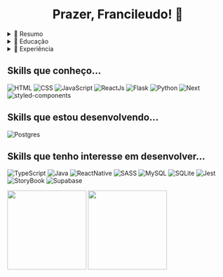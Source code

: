 <h1 align='center'> Prazer, Francileudo! 👋 </h1>

<details>
  <summary>📃 Resumo</summary>
 
 ## Sobre mim
 
 <p>
 Atualmente sou estudante de graduação em Ciência da Computação pela Universidade Estadual da Paraíba, onde aproveito para desenvolver minhas soft skills, como trabalho em equipe, por exemplo. Estudo sobre desenvolvimento web, com foco atual em Frontend, onde estou aprendendo ReactJs e aprofundando conhecimentos em JavaScript, HTML e CSS. Trabalhei de forma voluntária como desenvolvedor Frontend no Projeto Sebastianas.
 </p>

- Hard Skills: HTML, CSS, JavaScript, Git, Github, ReactJs, python
  
- Soft Skills: Estudo Contínuo, Colaboração, Capacidade de Organização
</details>

<details>
  <summary>📃 Educação</summary>
  
 ## Educação
 
 - Programa ONE, turma 3 | Julho 2022 - Janeiro 2023
  
  <p>Participante da turma 3 do Programa ONE da Oracle em parceria com a Alura, no qual desenvolvi o HTMl, CSS, JavaScript e começei a conhecer o Java, SQL e MySQL durante os meses do programa.</p>
  
 - Universidade Estadual da Paraíba | Julho 2021 - o momento
  
  <p>Cursando Bacharelado em Ciência da Computação pela Universidade Estadual da Paraíba</p>
  
</details>

<details>
  <summary>📃 Experiência</summary>
 
 ## Experiência
 
- Desenvolvedor Frontend no Projeto Sebastianas | Agosto 2022 - Dezembro 2022

 <p>Responsável por atuar junto com as demais equipes do projeto no desenvolvimento de um site funcional, utilizando tecnologias como o NextJs, Chakra Ui, TypeScript, entre outros. construção do site contribui para uma melhor visibilidade do projeto tanto para os envolvidos quanto para potenciais parceiros.
 </p>
 
 - Instrutor de Programação voluntário, Python | Setembro de 2022 - Dezembro 2022
 
 <p>Atuei, juntamente com os demais professores da matéria, no ensino de programação em python, por meio de elaboração de conteúdos e ministração de aulas semanais. </p>
 
 <br />
 
 <div align='center'>

<a href="https://www.linkedin.com/in/francileudo-oliveira/"><img src="https://img.shields.io/badge/LinkedIn-0077B5?style=for-the-badge&logo=linkedin&logoColor=white" alt="my linkedin"></a>
<a href="mailto:sfrancileudo1@gmail.com"><img src="https://img.shields.io/badge/Gmail-D14836?style=for-the-badge&logo=gmail&logoColor=white" alt="My E-mail"></a>
<a href="https://www.instagram.com/francileudosoliveira/"><img src="https://img.shields.io/badge/Instagram-E4405F?style=for-the-badge&logo=instagram&logoColor=white" alt="My Instagram"></a>

</div>

</details>

<h2> Skills que conheço... </h2>

<div>

 ![HTML](https://img.shields.io/badge/HTML5-E34F26?style=for-the-badge&logo=html5&logoColor=white)
 ![CSS](https://img.shields.io/badge/CSS3-1572B6?style=for-the-badge&logo=css3&logoColor=white)
 ![JavaScript](https://img.shields.io/badge/JavaScript-F7DF1E?style=for-the-badge&logo=javascript&logoColor=black)
 ![ReactJs](https://img.shields.io/badge/React-20232A?style=for-the-badge&logo=react&logoColor=61DAFB)
 ![Flask](https://img.shields.io/badge/Flask-000000?style=for-the-badge&logo=flask&logoColor=white)
 ![Python](https://img.shields.io/badge/Python-FFD43B?style=for-the-badge&logo=python&logoColor=blue)
 ![Next](https://img.shields.io/badge/next.js-000000?style=for-the-badge&logo=nextdotjs&logoColor=white)
 ![styled-components](https://img.shields.io/badge/styled--components-DB7093?style=for-the-badge&logo=styled-components&logoColor=white)
 

</div>

<h2> Skills que estou desenvolvendo... </h2>

<div>
 
 ![Postgres](https://img.shields.io/badge/postgres-%23316192.svg?style=for-the-badge&logo=postgresql&logoColor=white)


</div>

<h2> Skills que tenho interesse em desenvolver... </h2>

<div>

 ![TypeScript](https://img.shields.io/badge/TypeScript-007ACC?style=for-the-badge&logo=typescript&logoColor=white)
 ![Java](https://img.shields.io/badge/Java-ED8B00?style=for-the-badge&logo=java&logoColor=white)
 ![ReactNative](https://img.shields.io/badge/React_Native-20232A?style=for-the-badge&logo=react&logoColor=61DAFB)
 ![SASS](https://img.shields.io/badge/Sass-CC6699?style=for-the-badge&logo=sass&logoColor=white)
 ![MySQL](https://img.shields.io/badge/mysql-%2300f.svg?style=for-the-badge&logo=mysql&logoColor=white)
 ![SQLite](https://img.shields.io/badge/sqlite-%2307405e.svg?style=for-the-badge&logo=sqlite&logoColor=white)
 ![Jest](https://img.shields.io/badge/Jest-C21325?style=for-the-badge&logo=jest&logoColor=white)
 ![StoryBook](https://img.shields.io/badge/storybook-FF4785?style=for-the-badge&logo=storybook&logoColor=white)
 ![Supabase](https://img.shields.io/badge/Supabase-181818?style=for-the-badge&logo=supabase&logoColor=white)
 

</div>

<div>

 <img height="180em" src="https://github-readme-stats.vercel.app/api?username=fransilva0&layout=compact&langs_count=7&theme=dracula"/>
 <img height="180em" src="https://github-readme-stats.vercel.app/api/top-langs/?username=fransilva0&layout=compact&langs_count=7&theme=dracula"/>

</div>
